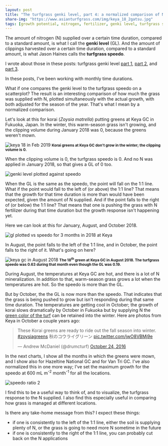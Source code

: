```yaml
---
layout: post
title: "The turfgrass genki level, part 4: a normalized comparison of N fertilizer to growth rate"
share-img: "https://www.asianturfgrass.com/img/keya_18_2gatsu.jpg"
tags: [growth potential, nitrogen, fertilizer, genki level, turfgrass speedo]
---
```


The amount of nitrogen (N) supplied over a certain time duration, compared to a standard amount, is what I call the **genki level** (GL). And the amount of clippings harvested over a certain time duration, compared to a standard amount, is what Jason Haines calls the **turfgrass speedo**. 

I wrote about those in these posts: turfgrass genki level [part 1](https://www.asianturfgrass.com/2019-02-03-the-turfgrass-genki-level-part1/), [part 2](https://www.asianturfgrass.com/2019-02-03-the-turfgrass-genki-level-part2/), and [part 3](https://www.asianturfgrass.com/2019-02-10-the-turfgrass-genki-level-part3/).

In these posts, I've been working with monthly time durations.

What if one compares the genki level to the turfgrass speedo on a scatterplot? The result is an interesting comparison of how much the grass was supplied with N, plotted simultaneously with the actual growth, with both adjusted for the season of the year. That's what I mean by a normalized comparison. 

Let's look at this for korai (*Zoysia matrella*) putting greens at Keya GC in Fukuoka, Japan. In the winter, this warm-season grass isn't growing, and the clipping volume during January 2018 was 0, because the greens weren't mown.

![keya 18 in Feb 2019](/img/keya_18_2gatsu.jpg)
<small><strong>Korai greens at Keya GC don't grow in the winter; the clipping volume is 0.</strong></small>

When the clipping volume is 0, the turfgrass speedo is 0. And no N was applied in January 2018, so that gives a GL of 0 too. 

![genki level plotted against speedo](/img/keya_ratio_jan.png)

When the GL is the same as the speedo, the point will fall on the 1:1 line. What if the point would fall to the left of (or above) the 1:1 line? That means that the growth for that time duration is more than would have been expected, given the amount of N supplied. And if the point falls to the right of (or below) the 1:1 line? That means that one is pushing the grass with N fertilizer during that time duration but the growth response isn't happening yet.

Here we can look at this for January, August, and October 2018.

![gl plotted vs speedo for 3 months in 2018 at Keya](/img/keya_ratio_aug.png)

In August, the point falls to the left of the 1:1 line, and in October, the point falls to the right of it. What's going on here?

![keya gc in August 2018](/img/keya_18_sunrise.jpg)
<small><strong>The 18<sup>th</sup> green at Keya GC in August 2018. The turfgrass speedo was 0.63 during that month even though the GL was 0.19.</strong></small>

During August, the temperatures at Keya GC are hot, and there is a lot of N mineralization. In addition to that, warm-season grass grows a lot when the temperatures are hot. So the speedo is more than the GL. 

But by October, the the GL is now more than the speedo. That indicates that the grass is being pushed to grow but isn't responding during that same time duration. The temperatures are getting cool in October; the growth of korai slows dramatically by October in Fukuoka but by supplying N the [green color of the turf](https://twitter.com/drumcturf/status/790395640932995073) can be retained into the winter. Here are photos from Keya in October a couple years ago:

<blockquote class="twitter-tweet" data-lang="en"><p lang="ja" dir="ltr">These Korai greens are ready to ride out the fall season into winter. <a href="https://twitter.com/hashtag/zoysiagreens?src=hash&amp;ref_src=twsrc%5Etfw">#zoysiagreens</a> 秋のコウライグリーン <a href="https://t.co/jwO8VBMj9e">pic.twitter.com/jwO8VBMj9e</a></p>&mdash; Andrew McDaniel (@drumcturf) <a href="https://twitter.com/drumcturf/status/790395640932995073?ref_src=twsrc%5Etfw">October 24, 2016</a></blockquote>
<script async src="https://platform.twitter.com/widgets.js" charset="utf-8"></script>

In the next charts, I show all the months in which the greens were mown, and I show also for Hazeltine National GC and for Van Tri GC. I've also normalized this in one more way; I've set the maximum growth for the speedo at 600 mL m<sup>-2</sup> month<sup>-1</sup> for all the locations.

![speedo ratio 2](/img/speedo_ratio2.png)

I find this to be a useful way to think of, and to visualize, the turfgrass response to the N supplied. I also find this especially useful in comparing how grass is managed at different locations.

Is there any take-home message from this? I expect these things:

* if one is consistently to the left of the 1:1 line, either the soil is supplying plenty of N, or the grass is going to need more N sometime in the future
* if one is consistently to the right of the 1:1 line, you can probably cut back on the N applications

